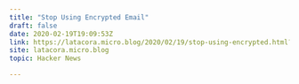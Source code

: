 ```yaml
---
title: "Stop Using Encrypted Email"
draft: false
date: 2020-02-19T19:09:53Z
link: https://latacora.micro.blog/2020/02/19/stop-using-encrypted.html?utm_medium=RSS&utm_source=hune
site: latacora.micro.blog
topic: Hacker News  

---
```

